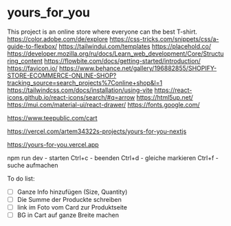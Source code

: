 # yours_for_you
This project is an online store where everyone can the best T-shirt.
https://color.adobe.com/de/explore
https://css-tricks.com/snippets/css/a-guide-to-flexbox/
https://tailwindui.com/templates
https://placehold.co/
https://developer.mozilla.org/ru/docs/Learn_web_development/Core/Structuring_content
https://flowbite.com/docs/getting-started/introduction/
https://favicon.io/
https://www.behance.net/gallery/196882855/SHOPIFY-STORE-ECOMMERCE-ONLINE-SHOP?tracking_source=search_projects%7Conline+shop&l=1
https://tailwindcss.com/docs/installation/using-vite
https://react-icons.github.io/react-icons/search/#q=arrow
https://html5up.net/
https://mui.com/material-ui/react-drawer/
https://fonts.google.com/

https://www.teepublic.com/cart


https://vercel.com/artem34322s-projects/yours-for-you-nextjs

https://yours-for-you.vercel.app

npm run dev - starten
Ctrl+c - beenden
Ctrl+d - gleiche markieren
Ctrl+f - suche aufmachen


To do list:

- [ ] Ganze Info hinzufügen (Size, Quantity)
- [ ] Die Summe der Produckte schreiben
- [ ] link im Foto vom Card zur Produktseite
- [ ] BG in Cart auf ganze Breite machen 
